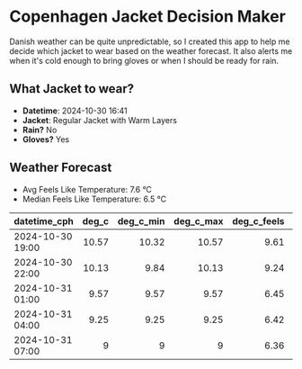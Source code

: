 
# Copenhagen Jacket Decision Maker

Danish weather can be quite unpredictable, so I created this app to help me decide which jacket to wear based on the weather forecast. 
It also alerts me when it's cold enough to bring gloves or when I should be ready for rain.

## What Jacket to wear?

- **Datetime**: 2024-10-30 16:41
- **Jacket**: Regular Jacket with Warm Layers
- **Rain?** No
- **Gloves?** Yes

## Weather Forecast
- Avg Feels Like Temperature: 7.6 °C
- Median Feels Like Temperature: 6.5 °C

| datetime_cph     |   deg_c |   deg_c_min |   deg_c_max |   deg_c_feels | weather   | wind   | rain   |
|:-----------------|--------:|------------:|------------:|--------------:|:----------|:-------|:-------|
| 2024-10-30 19:00 |   10.57 |       10.32 |       10.57 |          9.61 | Clouds    | High   | None   |
| 2024-10-30 22:00 |   10.13 |        9.84 |       10.13 |          9.24 | Clouds    | High   | None   |
| 2024-10-31 01:00 |    9.57 |        9.57 |        9.57 |          6.45 | Clouds    | High   | None   |
| 2024-10-31 04:00 |    9.25 |        9.25 |        9.25 |          6.42 | Clouds    | High   | None   |
| 2024-10-31 07:00 |    9    |        9    |        9    |          6.36 | Clouds    | Low    | None   |
        